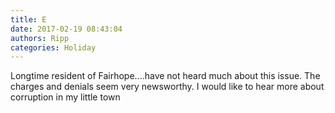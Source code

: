 ```yaml
---
title: E
date: 2017-02-19 08:43:04
authors: Ripp
categories: Holiday
---
```


 Longtime resident of Fairhope....have not heard much about this issue. 
The charges and denials seem  very newsworthy. 
I would like to hear more about corruption in my little town